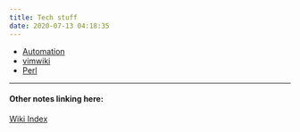 ```yaml
---
title: Tech stuff
date: 2020-07-13 04:18:35
---
```



* [Automation](/Automation)
* [vimwiki](/vimwiki)
* [Perl](/Perl)

---
#### Other notes linking here:

[Wiki Index](/index)
